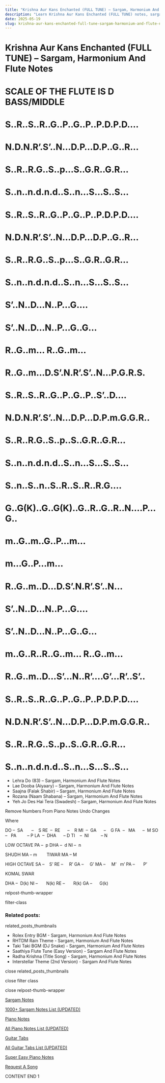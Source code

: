 ```yaml
---
title: "Krishna Aur Kans Enchanted (FULL TUNE) – Sargam, Harmonium And Flute Notes"
description: "Learn Krishna Aur Kans Enchanted (FULL TUNE) notes, sargam, harmonium notations and flute notes. Easy step-by-step tutorial for beginners."
date: 2025-05-19
slug: krishna-aur-kans-enchanted-full-tune-sargam-harmonium-and-flute-notes
---
```


# Krishna Aur Kans Enchanted (FULL TUNE) – Sargam, Harmonium And Flute Notes

# SCALE OF THE FLUTE IS D BASS/MIDDLE

# S..R..S..R..G..P..G..P..P.D.P.D….

# N.D.N.R’.S’..N…D.P…D.P..G..R…

# S..R..R.G..S..p…S..G.R..G.R…

# S..n..n.d.n.d..S..n…S…S..S…

# S..R..S..R..G..P..G..P..P.D.P.D….

# N.D.N.R’.S’..N…D.P…D.P..G..R…

# S..R..R.G..S..p…S..G.R..G.R…

# S..n..n.d.n.d..S..n…S…S..S…

# S’..N..D…N..P…G….

# S’..N..D…N..P…G..G…

# R..G..m… R..G..m…

# R..G..m…D.S’.N.R’.S’..N…P.G.R.S.

# S..R..S..R..G..P..G..P..S’..D….

# N.D.N.R’.S’..N…D.P…D.P.m.G.G.R..

# S..R..R.G..S..p..S..G.R..G.R…

# S..n..n.d.n.d..S..n…S…S..S…

# S..n..S..n..S..R..S..R..R.G….

# G..G(K)..G..G(K)..G..R..G..R..N….P…G..

# m..G..m..G..P…m…

# m…G..P…m…

# R..G..m..D…D.S’.N.R’.S’..N…

# S’..N..D…N..P…G….

# S’..N..D…N..P…G..G…

# m..G..R..R..G..m… R..G..m…

# R..G..m..D…S’…N..R’….G’…R’..S’..

# S..R..S..R..G..P..G..P..P.D.P.D….

# N.D.N.R’.S’..N…D.P…D.P.m.G.G.R..

# S..R..R.G..S..p..S..G.R..G.R…

# S..n..n.d.n.d..S..n…S…S..S…

* Lehra Do (83) – Sargam, Harmonium And Flute Notes
* Lae Dooba (Aiyaary) – Sargam, Harmonium And Flute Notes
* Saajna (Falak Shabir) – Sargam, Harmonium And Flute Notes
* Rozana (Naam Shabana) – Sargam, Harmonium And Flute Notes
* Yeh Jo Des Hai Tera (Swadesh) – Sargam, Harmonium And Flute Notes

Remove Numbers From Piano Notes
Undo Changes

Where

DO –  SA       –    S
RE  –  RE      –    R
MI  –  GA      –    G
FA  –   MA      –  M
SO  –   PA         – P
LA  –  DHA      – D
TI    –  NI          – N

LOW OCTAVE
PA –  p
DHA –  d
NI –  n

SHUDH MA – m        TIWAR MA – M

HIGH OCTAVE
SA –    S’
RE –     R’
GA –     G’
MA –     M’   m’
PA –       P’

KOMAL SWAR

DHA –  D(k)
NI –       N(k)
RE –       R(k)
GA –      G(k)

relpost-thumb-wrapper

filter-class

### Related posts:

related_posts_thumbnails

* Rolex Entry BGM - Sargam, Harmonium And Flute Notes
* RHTDM Rain Theme - Sargam, Harmonium And Flute Notes
* Taki Taki BGM (DJ Snake) - Sargam, Harmonium And Flute Notes
* Saathiya Flute Tune (Easy Version) - Sargam And Flute Notes
* Radha Krishna (Title Song) - Sargam, Harmonium And Flute Notes
* Interstellar Theme (2nd Version) - Sargam And Flute Notes

close related_posts_thumbnails

close filter class

close relpost-thumb-wrapper

[Sargam Notes](https://www.notationsworld.com/sargam-notes.html)

[1000+ Sargam Notes List (UPDATED)](https://www.notationsworld.com/all-songs-list-sargam-notes.html)

[Piano Notes](https://www.notationsworld.com/piano-notes.html)

[All Piano Notes List (UPDATED)](https://www.notationsworld.com/all-songs-list-piano-notes.html)

[Guitar Tabs](https://www.notationsworld.com/guitar-tabs.html)

[All Guitar Tabs List (UPDATED)](https://www.notationsworld.com/all-songs-list-guitar-tabs.html)

[Super Easy Piano Notes](https://studywall.in/)

[Request A Song](https://www.notationsworld.com/request-a-song.html)

CONTENT END 1

